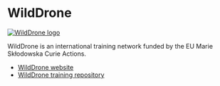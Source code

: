 # WildDrone

[![WildDrone logo](https://wilddrone.github.io/WildDrone_Detailed_logo.png)](https://wilddrone.eu)

WildDrone is an international training network funded by the EU Marie Skłodowska Curie Actions.

* [WildDrone website](https://wilddrone.eu)
* [WildDrone training repository](https://wilddrone.github.io/training/)
